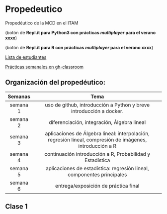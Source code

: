# Propedeutico 
Propedéutico de la MCD en el ITAM  

(botón de **Repl.it para Python3 con prácticas *multiplayer* para el verano xxxx**)

(botón de **Repl.it para R con prácticas *multiplayer* para el verano xxxx**)

[Lista de estudiantes]()

[Prácticas semanales en gh-classroom]()

## Organización del propedéutico:

| Semanas   | Tema                                                              |
| :--------:|:-----------------------------------------------------------------:|
| semana 1 | uso de github, introducción a Python y breve introducción a docker.| 
| semana 2 | diferenciación, integración, Álgebra lineal                       |
| semana 3 | aplicaciones de Álgebra lineal: interpolación, regresión lineal, compresión de imágenes, introducción a R|
| semana 4 | continuación introducción a R, Probabilidad y Estadística|
| semana 5 |aplicaciones de estadística: regresión lineal, componentes principales|
| semana 6 | entrega/exposición de práctica final|

## Clase 1
